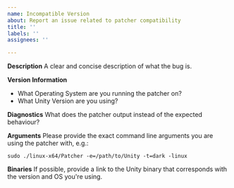 ```yaml
---
name: Incompatible Version
about: Report an issue related to patcher compatibility
title: ''
labels: ''
assignees: ''

---
```


**Description**
A clear and concise description of what the bug is.

**Version Information**
* What Operating System are you running the patcher on?
* What Unity Version are you using?

**Diagnostics**
What does the patcher output instead of the expected behaviour?

**Arguments**
Please provide the exact command line arguments you are using the patcher with, e.g.:

`sudo ./linux-x64/Patcher -e=/path/to/Unity -t=dark -linux`

**Binaries**
If possible, provide a link to the Unity binary that corresponds with the version and OS you're using.
